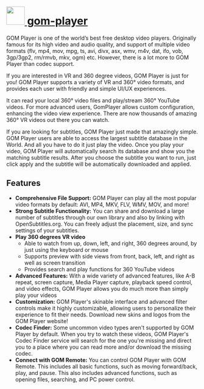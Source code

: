 # [<img src="https://cdn.rawgit.com/chocolatey/chocolatey-coreteampackages/af726b9663646bcef6e18d9e7b2d84e03e4aa878/icons/gom-player.png" height="48" width="48" /> gom-player](https://chocolatey.org/packages/gom-player)

GOM Player is one of the world’s best free desktop video players. Originally famous for its high video and audio quality, and support of multiple video formats (flv, mp4, mov, mpg, ts, avi, divx, asx, wmv, m4v, dat, ifo, vob, 3gp/3gp2, rm/rmvb, mkv, ogm) etc. However, there is a lot more to GOM Player than codec support.

If you are interested in VR and 360 degree videos, GOM Player is just for you! GOM Player supports a variety of VR and 360° video formats, and provides each user with friendly and simple UI/UX experiences.

It can read your local 360° video files and play/stream 360° YouTube videos. For more advanced users, GomPlayer allows custom configuration, enhancing the video view experience. There are now thousands of amazing 360° VR videos out there you can watch.

If you are looking for subtitles, GOM Player just made that amazingly simple. GOM Player users are able to access the largest subtitle database in the World. And all you have to do it just play the video. Once you play your video, GOM Player will automatically search its database and show you the matching subtitle results. After you choose the subtitle you want to run, just click apply and the subtitle will be automatically downloaded and applied.

## Features
- **Comprehensive File Support:** GOM Player can play all the most popular video formats by default: AVI, MP4, MKV, FLV, WMV, MOV, and more!
- **Strong Subtitle Functionality:** You can share and download a large number of subtitles through our own library and also by linking with OpenSubtitles.org. You can freely adjust the placement, size, and sync settings of your subtitles.
- **Play 360 degrees VR video**
  - Able to watch from up, down, left, and right, 360 degrees around, by just using the keyboard or mouse
  - Supports preview with side views from front, back, left, and right as well as screen transition
  - Provides search and play functions for 360 YouTube videos
- **Advanced Features:** With a wide variety of advanced features, like A-B repeat, screen capture, Media Player capture, playback speed control, and video effects, GOM Player allows you do much more than simply play your videos
- **Customization:** GOM Player's skinable interface and advanced filter controls make it highly customizable, allowing users to personalize their experience to fit their needs. Download new skins and logos from the GOM Player website!
- **Codec Finder:** Some uncommon video types aren't supported by GOM Player by default. When you try to watch these videos, GOM Player's Codec Finder service will search for the one you're missing and direct you to a place where you can read more and/or download the missing codec.
- **Connect with GOM Remote:** You can control GOM Player with GOM Remote. This includes all basic functions, such as moving forward/back, play, and pause. This also includes advanced functions, such as opening files, searching, and PC power control.
